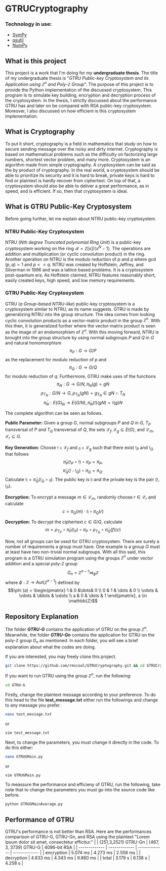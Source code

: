 # GTRUCryptography
### Technology in use:
- [SymPy](https://www.sympy.org/en/index.html)
- [psutil](https://pypi.org/project/psutil/)
- [NumPy](https://numpy.org/)

## What is this project
This project is a work that I'm doing for my **undergraduate thesis**. The title of my undergraduate thesis is "*GTRU Public-key Cryptosystem and its Application using* $\mathbb{Z}^n$ *and* *Poly-*$\mathbb{Z}$ *Group*". The purpose of this project is to provide the Python implementation of the discussed cryptosystem. This program is to simulate key building, encryption and decryption process of the cryptosystem. In the thesis, I strictly discussed about the performance GTRU has and later on be compared with RSA public-key cryptosystem. Moreover, I also discussed on how efficient is this cryptosystem implementation.

## What is Cryptography
To put it short, cryptography is a field in mathematics that study on how to secure sending message over the noisy and dirty internet. Cryptography is based on mathematical problems such as the difficulty on factorizing large numbers, shortest vector problem, and many more. Cryptosystem is an algorithm made from simple cryptography. A cryptosystem can be said as the by product of cryptography. In the real world, a cryptosystem should be able to prioritize its security and it is hard to break, private keys is hard to find or plaintext is hardly recover from ciphertext. On top of that, a cryptosystem should also be able to deliver a great performance, as in speed, and is efficient. If so, then that cryptosystem is ideal.

## What is GTRU Public-Key Cryptosystem
Before going further, let me explain about NTRU public-key cryptosystem. 

### NTRU Public-Key Cryptosystem
NTRU (*Nth degree Truncated polynomial Ring Unit*) is a public-key cryptosystem working on the ring $\mathcal{R} = \mathbb{Z}[x]/\langle x^N - 1 \rangle$. The operations are addition and multiplication (or cyclic convolution product) in the ring. Another operation on NTRU is the modulo reduction of $p$ and $q$ where $\gcd(p,q) = 1$ and $p << q$. NTRU was created by Hoffstein, Jeffrey, and Silverman in 1996 and was a lattice based problems. It is a cryptosystem post-quantum era. As Hoffstein claimed, NTRU features reasonably short, easily created keys, high speed, and low memory requirements.

### GTRU Public-Key Cryptosystem
GTRU (*a Group-based NTRU-like*) public-key cryptosystem is a cryptosystem similar to NTRU, as its name suggests. GTRU is made by generalizing NTRU into the group structure. The idea comes from looking cyclic convolution products as a vector-matrix product in the group $\mathbb{Z}^n$. With this then, it is generalized further where the vector-matrix product is seen as the image of an endomorphism of $\mathbb{Z}^n$. With this moving forward, NTRU is brought into the group structure by using normal subgroups $P$ and $Q$ in $G$ and natural homomorphism 
$$\pi_P : G \rightarrow G/P$$ 
as the replacement for modulo reduction of $p$ and 
$$\pi_Q : G \rightarrow G/Q$$ 
for modulo reduction of $q$. Furthermore, GTRU make uses of the functions 
$$\pi_N : G \rightarrow G/N, \pi_N(g) = gN$$
$$\rho_{T_N} : G/N \rightarrow G, \rho_{T_N}(gN) = g_{T_N} \in gN \cap T_N$$
$$\bar{\pi}_N : E(G)_N \rightarrow E(G/N), \bar{\pi}_N(\mathfrak{f})(gN) = \mathfrak{f}(g)N$$

The complete algorithm can be seen as follows.

**Public Parameter:** Given a group $G$, normal subgroups $P$ and $Q$ in $G$, $T_P$ transversal of $P$ and $T_Q$ transversal of $Q$, the sets $\mathcal{L}_f, \mathcal{L}_g \subseteq E(G)$, and $\mathcal{L}_m, \mathcal{L}_r \subseteq G$.

**Key Generation:** Choose $\mathfrak{f} \in \mathcal{L}_f$ and $\mathfrak{g} \in \mathcal{L}_g$ such that there exist $\mathfrak{f}_P$ and $\mathfrak{f}_Q$ that follows 
$$\bar{\pi}_P(\mathfrak{f}_P \circ \mathfrak{f}) \circ \pi_P = \pi_P,$$ 
$$\bar{\pi}_Q(\mathfrak{f} \circ \mathfrak{f}_Q) \circ \pi_Q = \pi_Q.$$ 
Calculate $\mathfrak{h} = \bar{\pi}_Q(\mathfrak{f}_Q \circ \mathfrak{g})$. The public key is $\mathfrak{h}$ and the private key is the pair $(\mathfrak{f}, \mathfrak{f}_P)$.

**Encryption:** To encrypt a message $m \in \mathcal{L}_m$, randomly choose $r \in \mathcal{L}_r$ and calculate 
$$c=\pi_Q(m) \cdot \mathfrak{h} \circ \pi_Q(r)$$

**Decryption:** To decrypt the ciphertext $c \in G/Q$, calculate 
$$m = \rho_{T_P} \circ \bar{\pi}_P(\mathfrak{f}_P) \circ \pi_P \circ \rho_{T_Q} \circ \bar{\pi}_Q(f)(c)$$ 

Now, not all groups can be used for GTRU cryptosystem. There are surely a number of requirements a group must have. One example is a group $G$ must at least have two non-trivial normal subgroups. With all this said, this program is a GTRU simulation program using the groups $\mathbb{Z}^n$ under vector addition and a special poly-$\mathbb{Z}$ group 
$$G_n = \mathbb{Z}^{n-1} \rtimes_\phi \mathbb{Z}$$ 
where $\phi: \mathbb{Z} \rightarrow Aut(\mathbb{Z}^{n-1})$ defined by 
$$\phi (a) = \begin{pmatrix}
1 & 0 &\dots& 0 \\
0 & 1 & \dots & 0 \\
\vdots & \vdots & \ddots & \vdots \\
a & 0 & \dots & 1 
\end{pmatrix}, a \in \mathbb{Z}$$

## Repository Explanation
The folder ***GTRU-G*** contains the application of GTRU on the group $\mathbb{Z}^n$. Meanwhile, the folder ***GTRU-Gn*** contains the application for GTRU on the poly-$\mathbb{Z}$ group $G_n$ as mentioned. In each folder, you will see a brief explanation about what the codes are doing.

If you are interested, you may freely clone this project.
```bash
git clone https://github.com/rmscoal/GTRUCryptography.git && cd GTRUCryptography
```

If you want to run GTRU using the group $\mathbb{Z}^n$, run the following:
```bash
cd GTRU-G
```

Firstly, change the plaintext message according to your preference. To do this head to the file **test_message.txt** either run the followings and change to any message you prefer.
```bash
nano test_message.txt
```
or
```bash
vim test_message.txt
```

Next, to change the parameters, you must change it directly in the code. To do this either:
```bash
nano GTRUGMain.py
```
or
```bash
vim GTRUGMain.py
```

To meassure the performance and efficieny of GTRU, run the following, take note that to change the parameters you must go into the source code like before.
```bash
python GTRUGMainAverage.py
```

## Performance of GTRU
GTRU's performance is not better than RSA. Here are the performances comparison of GTRU-G, GTRU-Gn, and RSA using the plaintext "Lorem ipsum dolor sit amet, consectetur efficitur."
| | (251,3,2521) GTRU-Gn | (467, 3, 3739) GTRU-G | 4096-bit RSA |
| ------------- | ------------- | ------------- | ------------- |
| encryption | 5.074 ms | 4.273 ms | 2.558 ms |
| decryption | 4.833 ms | 4.343 ms | 9.880 ms |
| total | 3.179 s | 6.138 s | 4.258 s |